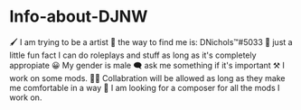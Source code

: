 # Info-about-DJNW
🖌 I am trying to be a artist
📮 the way to find me is: DNichols™#5033
📝 just a little fun fact I can do roleplays and stuff as long as it's completely appropiate
😀 My gender is male
🗨 ask me something if it's important
⚒ I work on some mods.
🤝🏻 Collabration will be allowed as long as they make me comfortable in a way
🔭 I am looking for a composer for all the mods I work on.
